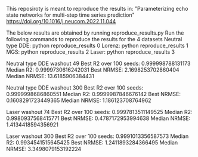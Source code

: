 
This reposiroty is meant to reproduce the results in:
"Parameterizing echo state networks for multi-step time series prediction"
https://doi.org/10.1016/j.neucom.2022.11.044

The below results are obtained by running reproduce_results.py
Run the following commands to reproduce the results for the 4 datasets
Neutral type DDE: python reproduce_results 0
Lorenz: python reproduce_results 1
MGS: python reproduce_results 2
Laser: python reproduce_results 3

Neutral type DDE washout 49
Best R2 over 100 seeds: 0.999998788131173
Median R2: 0.9999730616242031
Best NRMSE: 2.1698253702860404
Median NRMSE: 13.6185906384431

Neutral type DDE washout 300
Best R2 over 100 seeds: 0.9999998686860551
Median R2: 0.9999987846676142
Best NRMSE: 0.1608291723449365
Median NRMSE: 1.186123708764962

Laser washout 74
Best R2 over 100 seeds: 0.9997813511149525
Median R2: 0.9980937568415771
Best NRMSE: 0.4787172953994638
Median NRMSE: 1.4134418594356921

Laser washout 300
Best R2 over 100 seeds: 0.9991013356587573
Median R2: 0.9934541515645425
Best NRMSE: 1.2411893284366495
Median NRMSE: 3.3498079153192224